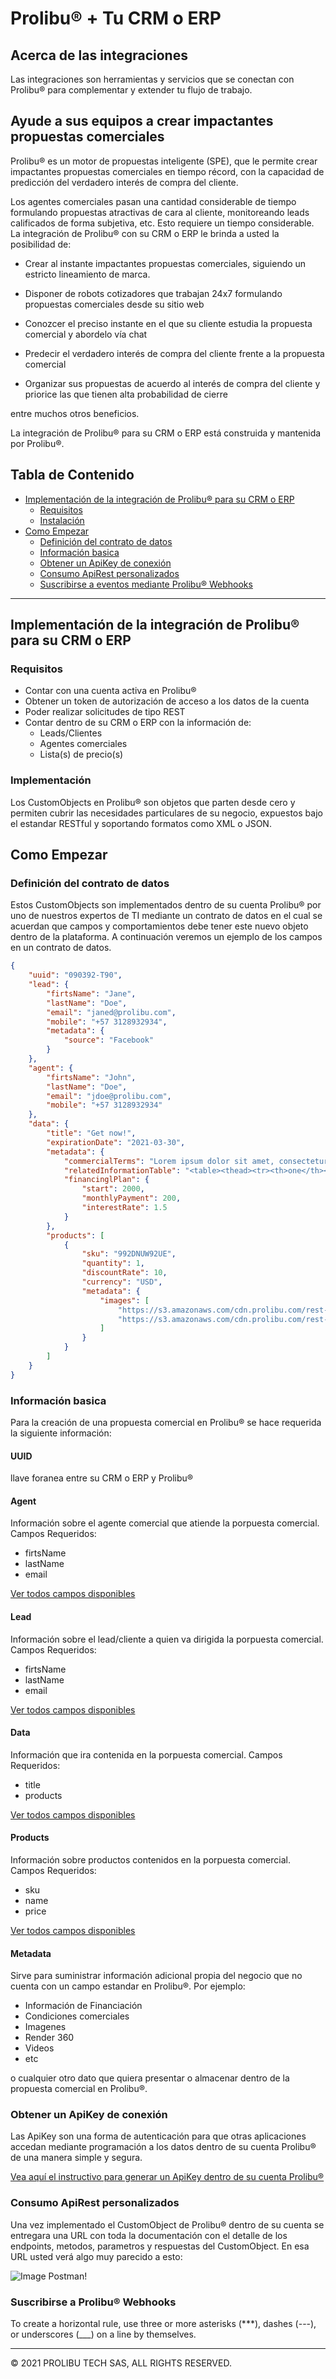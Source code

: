 # Prolibu® + Tu CRM o ERP

## Acerca de las integraciones

Las integraciones son herramientas y servicios que se conectan con Prolibu® para complementar y extender tu flujo de trabajo.

## Ayude a sus equipos a crear impactantes propuestas comerciales

Prolibu® es un motor de propuestas inteligente (SPE), que le permite crear impactantes propuestas comerciales en tiempo récord, con la capacidad de predicción del verdadero interés de compra del cliente.

Los agentes comerciales pasan una cantidad considerable de tiempo formulando propuestas atractivas de cara al cliente, monitoreando leads calificados de forma subjetiva, etc. Esto requiere un tiempo considerable. La integración de Prolibu® con su CRM o ERP le brinda a usted la posibilidad de: 

- Crear al instante impactantes propuestas comerciales, siguiendo un estricto lineamiento de marca.

- Disponer de robots cotizadores que trabajan 24x7 formulando propuestas comerciales desde su sitio web

- Conozcer el preciso instante en el que su cliente estudia la propuesta comercial y abordelo vía chat

- Predecir el verdadero interés de compra del cliente frente a la propuesta comercial

- Organizar sus propuestas de acuerdo al interés de compra del cliente y priorice las que tienen alta probabilidad de cierre

entre muchos otros beneficios.

La integración de Prolibu® para su CRM o ERP está construida y mantenida por Prolibu®. 

## Tabla de Contenido

- [Implementación de la integración de Prolibu® para su CRM o ERP](#Implementación-de-la-integración-de-Prolibu®-para-su-CRM-o-ERP) 
  - [Requisitos](#Requisitos)
  - [Instalación](#Instalación)
- [Como Empezar](#Como-Empezar)
  - [Definición del contrato de datos](#Definición-del-contrato-de-datos)
  - [Información basica](#Información-basica)
  - [Obtener un ApiKey de conexión](#Obtener-un-ApiKey-de-conexión)
  - [Consumo ApiRest personalizados](#Consumo-ApiRest-personalizados)
  - [Suscribirse a eventos mediante Prolibu® Webhooks](#Suscribirse-a-eventos-mediante-Prolibu®-Webhooks)

---------------

## Implementación de la integración de Prolibu® para su CRM o ERP

### Requisitos

- Contar con una cuenta activa en Prolibu®
- Obtener un token de autorización de acceso a los datos de la cuenta
- Poder realizar solicitudes de tipo REST
- Contar dentro de su CRM o ERP con la información de:
  - Leads/Clientes
  - Agentes comerciales
  - Lista(s) de precio(s)

### Implementación

Los CustomObjects en Prolibu® son objetos que parten desde cero y permiten cubrir las necesidades particulares de su negocio, expuestos bajo el estandar RESTful y soportando formatos como XML o JSON.

## Como Empezar

### Definición del contrato de datos

Estos CustomObjects son implementados dentro de su cuenta Prolibu® por uno de nuestros expertos de TI mediante un contrato de datos en el cual se acuerdan que campos y comportamientos debe tener este nuevo objeto dentro de la plataforma. A continuación veremos un ejemplo de los campos en un contrato de datos.

```json
{
    "uuid": "090392-T90",
    "lead": {
        "firtsName": "Jane",
        "lastName": "Doe",  
        "email": "janed@prolibu.com",
        "mobile": "+57 3128932934",
        "metadata": {
            "source": "Facebook"
        }
    },
    "agent": {
        "firtsName": "John",
        "lastName": "Doe",  
        "email": "jdoe@prolibu.com",
        "mobile": "+57 3128932934"
    },
    "data": {
        "title": "Get now!",
        "expirationDate": "2021-03-30",
        "metadata": {
            "commercialTerms": "Lorem ipsum dolor sit amet, consectetur adipiscing elit. Nullam egestas eu risus nec tristique.",
            "relatedInformationTable": "<table><thead><tr><th>one</th></tr></thead><tbody><tr><td>description</td></tr></tbody></table>",
            "financinglPlan": {
                "start": 2000,
                "monthlyPayment": 200,
                "interestRate": 1.5
            }
        },
        "products": [
            {
                "sku": "992DNUW92UE",
                "quantity": 1,
                "discountRate": 10,
                "currency": "USD",
                "metadata": {
                    "images": [
                        "https://s3.amazonaws.com/cdn.prolibu.com/rest-api-doc-images/Profile-menu.png",
                        "https://s3.amazonaws.com/cdn.prolibu.com/rest-api-doc-images/Profile-menu.png"
                    ]
                }    
            }
        ] 
    }
}
```

### Información basica

Para la creación de una propuesta comercial en Prolibu® se hace requerida la siguiente información:

#### UUID 
llave foranea entre su CRM o ERP y Prolibu® 

#### Agent
Información sobre el agente comercial que atiende la porpuesta comercial. Campos Requeridos:

- firtsName
- lastName
- email

[Ver todos campos disponibles](https://prolibu-docs.github.io/docs/#/reference-user)

#### Lead
Información sobre el lead/cliente a quien va dirigida la porpuesta comercial. Campos Requeridos:

- firtsName
- lastName
- email

[Ver todos campos disponibles](https://prolibu-docs.github.io/docs/#/reference-lead)

#### Data
Información que ira contenida en la porpuesta comercial. Campos Requeridos:

- title
- products

[Ver todos campos disponibles](https://prolibu-docs.github.io/docs/#/reference-proposal)

#### Products
Información sobre productos contenidos en la porpuesta comercial. Campos Requeridos:

- sku
- name
- price

[Ver todos campos disponibles](https://prolibu-docs.github.io/docs/#/reference-product)

#### Metadata
Sirve para suministrar información adicional propia del negocio que no cuenta con un campo estandar en Prolibu®. Por ejemplo:

- Información de Financiación
- Condiciones comerciales
- Imagenes
- Render 360
- Videos
- etc

o cualquier otro dato que quiera presentar o almacenar dentro de la propuesta comercial en Prolibu®.

### Obtener un ApiKey de conexión

Las ApiKey son una forma de autenticación para que otras aplicaciones accedan mediante programación a los datos dentro de su cuenta Prolibu® de una manera simple y segura.

[Vea aquí el instructivo para generar un ApiKey dentro de su cuenta Prolibu®](https://github.com/prolibu-docs/docs/blob/main/api-key.md)

### Consumo ApiRest personalizados

Una vez implementado el CustomObject de Prolibu® dentro de su cuenta se entregara una URL con toda la documentación con el detalle de los endpoints, metodos, parametros y respuestas del CustomObject. En esa URL usted verá algo muy parecido a esto:

![Image Postman!](https://s3.amazonaws.com/files.nodriza.io/sales/Wilmar%20Ibarguen/Captura%20de%20pantalla%202021-11-10%20a%20la-s-%2010-57-20%20p-%20m-.png?=1636603319879)

### Suscribirse a Prolibu® Webhooks

To create a horizontal rule, use three or more asterisks (***), dashes (---), or underscores (___) on a line by themselves.

---------------
© 2021 PROLIBU TECH SAS, ALL RIGHTS RESERVED.